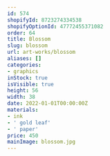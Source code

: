 ```yaml
---
id: 574
shopifyId: 8723274334538
shopifyOptionId: 47772455371082
order: 64
title: Blossom
slug: blossom
url: art-works/blossom
aliases: []
categories:
- graphics
inStock: true
isVisible: true
height: 56
width: 38
date: 2022-01-01T00:00:00Z
materials:
- ink
- ' gold leaf'
- ' paper'
price: 450
mainImage: blossom.jpg
---
```

